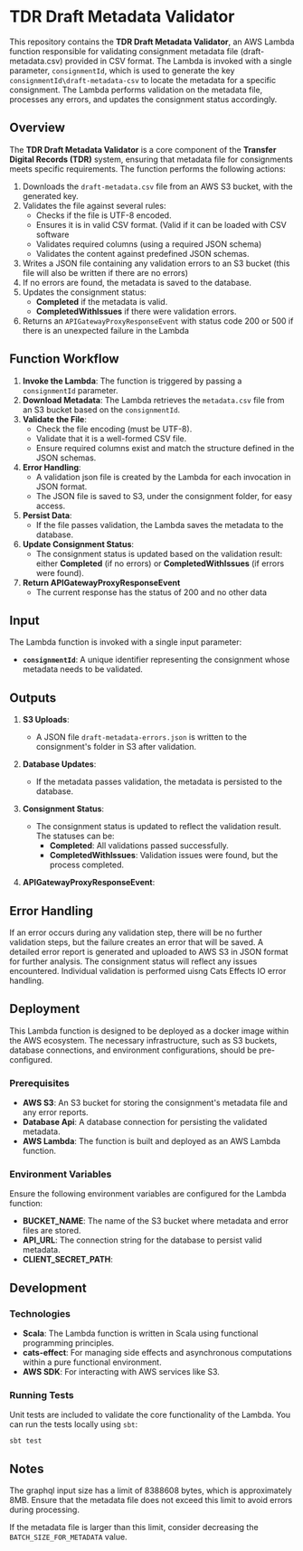# TDR Draft Metadata Validator

This repository contains the **TDR Draft Metadata Validator**, an AWS Lambda function responsible for validating consignment metadata file (draft-metadata.csv) provided in CSV format. The Lambda is invoked with a single parameter, `consignmentId`, which is used to generate the key `consignmentId\draft-metadata-csv` to locate the metadata for a specific consignment. The Lambda performs validation on the metadata file, processes any errors, and updates the consignment status accordingly.

## Overview

The **TDR Draft Metadata Validator** is a core component of the **Transfer Digital Records (TDR)** system, ensuring that metadata file for consignments meets specific requirements. The function performs the following actions:

1. Downloads the `draft-metadata.csv` file from an AWS S3 bucket, with the generated key.
2. Validates the file against several rules:
    - Checks if the file is UTF-8 encoded.
    - Ensures it is in valid CSV format. (Valid if it can be loaded with CSV software 
    - Validates required columns (using a required JSON schema)
    - Validates the content against predefined JSON schemas.
3. Writes a JSON file containing any validation errors to an S3 bucket (this file will also be written if there are no errors)
4. If no errors are found, the metadata is saved to the database.
5. Updates the consignment status:
    - **Completed** if the metadata is valid.
    - **CompletedWithIssues** if there were validation errors.
6.  Returns an `APIGatewayProxyResponseEvent` with status code 200 or 500 if there is an unexpected failure in the Lambda 

## Function Workflow

1. **Invoke the Lambda**: The function is triggered by passing a `consignmentId` parameter.
2. **Download Metadata**: The Lambda retrieves the `metadata.csv` file from an S3 bucket based on the `consignmentId`.
3. **Validate the File**:
    - Check the file encoding (must be UTF-8).
    - Validate that it is a well-formed CSV file.
    - Ensure required columns exist and match the structure defined in the JSON schemas.
4. **Error Handling**:
    - A validation json file is created by the Lambda for each invocation in JSON format.
    - The JSON file is saved to S3, under the consignment folder, for easy access.
5. **Persist Data**:
    - If the file passes validation, the Lambda saves the metadata to the database.
6. **Update Consignment Status**:
    - The consignment status is updated based on the validation result: either **Completed** (if no errors) or **CompletedWithIssues** (if errors were found).
7. **Return APIGatewayProxyResponseEvent**
    - The current response has the status of 200 and no other data   

## Input

The Lambda function is invoked with a single input parameter:
- **`consignmentId`**: A unique identifier representing the consignment whose metadata needs to be validated.

## Outputs

1. **S3 Uploads**:
    - A JSON file `draft-metadata-errors.json` is written to the consignment's folder in S3 after validation.

2. **Database Updates**:
    - If the metadata passes validation, the metadata is persisted to the database.

3. **Consignment Status**:
    - The consignment status is updated to reflect the validation result. The statuses can be:
        - **Completed**: All validations passed successfully.
        - **CompletedWithIssues**: Validation issues were found, but the process completed.
4. **APIGatewayProxyResponseEvent**: 

## Error Handling

If an error occurs during any validation step, there will be no further validation steps, but the failure creates an error that will be saved.  A detailed error report is generated and uploaded to AWS S3 in JSON format for further analysis. The consignment status will reflect any issues encountered. Individual validation is performed uisng Cats Effects IO error handling.

## Deployment

This Lambda function is designed to be deployed as a docker image within the AWS ecosystem. The necessary infrastructure, such as S3 buckets, database connections, and environment configurations, should be pre-configured.

### Prerequisites

- **AWS S3**: An S3 bucket for storing the consignment's metadata file and any error reports.
- **Database Api**: A database connection for persisting the validated metadata.
- **AWS Lambda**: The function is built and deployed as an AWS Lambda function.

### Environment Variables

Ensure the following environment variables are configured for the Lambda function:

- **BUCKET_NAME**: The name of the S3 bucket where metadata and error files are stored.
- **API_URL**: The connection string for the database to persist valid metadata.
- **CLIENT_SECRET_PATH**: 

## Development

### Technologies

- **Scala**: The Lambda function is written in Scala using functional programming principles.
- **cats-effect**: For managing side effects and asynchronous computations within a pure functional environment.
- **AWS SDK**: For interacting with AWS services like S3.

### Running Tests

Unit tests are included to validate the core functionality of the Lambda. You can run the tests locally using `sbt`:

```
sbt test
```

## Notes
The graphql input size has a limit of 8388608 bytes, which is approximately 8MB. Ensure that the metadata file does not exceed this limit to avoid errors during processing.

If the metadata file is larger than this limit, consider decreasing the `BATCH_SIZE_FOR_METADATA` value.
